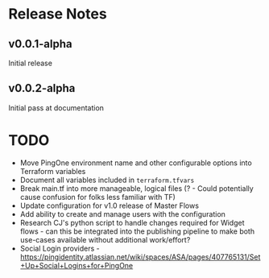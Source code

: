 # Release Notes

## v0.0.1-alpha
Initial release

## v0.0.2-alpha
Initial pass at documentation

# TODO
- Move PingOne environment name and other configurable options into Terraform variables
- Document all variables included in `terraform.tfvars`
- Break main.tf into more manageable, logical files (? - Could potentially cause confusion for folks less familiar with TF)
- Update configuration for v1.0 release of Master Flows
- Add ability to create and manage users with the configuration
- Research CJ's python script to handle changes required for Widget flows - can this be integrated into the publishing pipeline to make both use-cases available without additional work/effort?
- Social Login providers - https://pingidentity.atlassian.net/wiki/spaces/ASA/pages/407765131/Set+Up+Social+Logins+for+PingOne
